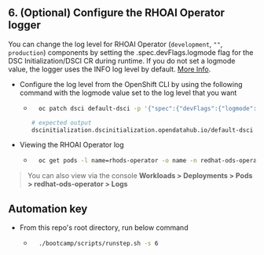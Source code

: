 ## 6. (Optional) Configure the RHOAI Operator logger

You can change the log level for RHOAI Operator (`development`, `""`, `production`) components by setting the .spec.devFlags.logmode flag for the DSC Initialization/DSCI CR during runtime. If you do not set a logmode value, the logger uses the INFO log level by default. [More Info](https://docs.redhat.com/en/documentation/red_hat_openshift_ai_self-managed/2.10/html/Install_and_unInstall_openshift_ai_self-managed/Install-and-deploying-openshift-ai_install#Configure-the-operator-logger_operator-log).

- Configure the log level from the OpenShift CLI by using the following command with the logmode value set to the log level that you want

    - ```sh
        oc patch dsci default-dsci -p '{"spec":{"devFlags":{"logmode":"development"}}}' --type=merge
        ```

        ```sh
        # expected output
        dscinitialization.dscinitialization.opendatahub.io/default-dsci patched
        ```

- Viewing the RHOAI Operator log

    - ```sh
        oc get pods -l name=rhods-operator -o name -n redhat-ods-operator |  xargs -I {} oc logs -f {} -n redhat-ods-operator
        ```

>You can also view via the console
**Workloads > Deployments > Pods > redhat-ods-operator > Logs**

## Automation key

- From this repo's root directory, run below command
    - ```sh
        ./bootcamp/scripts/runstep.sh -s 6